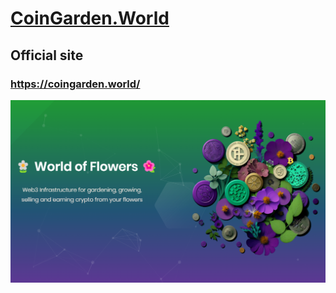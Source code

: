 # [CoinGarden.World](https://coingarden.world/) 

## Official site
### https://coingarden.world/
 
![infrastructure](https://github.com/s2kdesign-com/CoinGardenWorld/blob/main/src/official-website/CoinGardenWorld.Web/wwwroot/social-logo-1276x739.png?raw=true) 